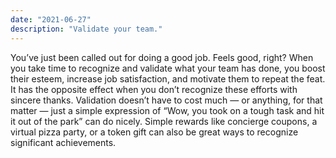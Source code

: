 ```yaml
---
date: "2021-06-27"
description: "Validate your team."
---
```


You’ve just been called out for doing a good job. Feels good, right? When you take time to recognize and validate what your team has done, you boost their esteem, increase job satisfaction, and motivate them to repeat the feat. It has the opposite effect when you don’t recognize these efforts with sincere thanks. Validation doesn’t have to cost much — or anything, for that matter — just a simple expression of “Wow, you took on a tough task and hit it out of the park” can do nicely. Simple rewards like concierge coupons, a virtual pizza party, or a token gift can also be great ways to recognize significant achievements.
